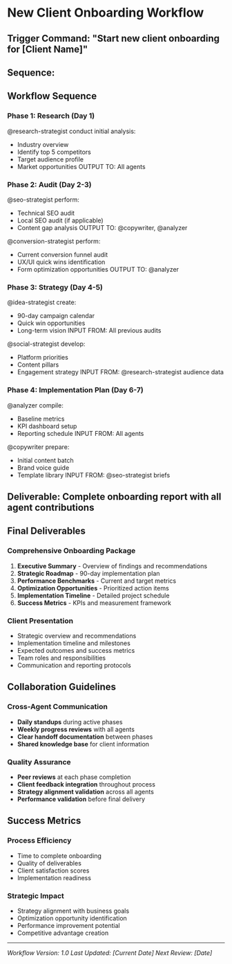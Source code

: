 # New Client Onboarding Workflow

## Trigger Command: "Start new client onboarding for [Client Name]"

## Sequence:

## Workflow Sequence

### Phase 1: Research (Day 1)
@research-strategist conduct initial analysis:

- Industry overview
- Identify top 5 competitors
- Target audience profile
- Market opportunities
OUTPUT TO: All agents

### Phase 2: Audit (Day 2-3)
@seo-strategist perform:

- Technical SEO audit
- Local SEO audit (if applicable)
- Content gap analysis
OUTPUT TO: @copywriter, @analyzer

@conversion-strategist perform:

- Current conversion funnel audit
- UX/UI quick wins identification
- Form optimization opportunities
OUTPUT TO: @analyzer

### Phase 3: Strategy (Day 4-5)
@idea-strategist create:

- 90-day campaign calendar
- Quick win opportunities
- Long-term vision
INPUT FROM: All previous audits

@social-strategist develop:

- Platform priorities
- Content pillars
- Engagement strategy
INPUT FROM: @research-strategist audience data

### Phase 4: Implementation Plan (Day 6-7)
@analyzer compile:

- Baseline metrics
- KPI dashboard setup
- Reporting schedule
INPUT FROM: All agents

@copywriter prepare:

- Initial content batch
- Brand voice guide
- Template library
INPUT FROM: @seo-strategist briefs


## Deliverable: Complete onboarding report with all agent contributions

## Final Deliverables

### Comprehensive Onboarding Package
1. **Executive Summary** - Overview of findings and recommendations
2. **Strategic Roadmap** - 90-day implementation plan
3. **Performance Benchmarks** - Current and target metrics
4. **Optimization Opportunities** - Prioritized action items
5. **Implementation Timeline** - Detailed project schedule
6. **Success Metrics** - KPIs and measurement framework

### Client Presentation
- Strategic overview and recommendations
- Implementation timeline and milestones
- Expected outcomes and success metrics
- Team roles and responsibilities
- Communication and reporting protocols

## Collaboration Guidelines

### Cross-Agent Communication
- **Daily standups** during active phases
- **Weekly progress reviews** with all agents
- **Clear handoff documentation** between phases
- **Shared knowledge base** for client information

### Quality Assurance
- **Peer reviews** at each phase completion
- **Client feedback integration** throughout process
- **Strategy alignment validation** across all agents
- **Performance validation** before final delivery

## Success Metrics

### Process Efficiency
- Time to complete onboarding
- Quality of deliverables
- Client satisfaction scores
- Implementation readiness

### Strategic Impact
- Strategy alignment with business goals
- Optimization opportunity identification
- Performance improvement potential
- Competitive advantage creation

---

*Workflow Version: 1.0*
*Last Updated: [Current Date]*
*Next Review: [Date]*
